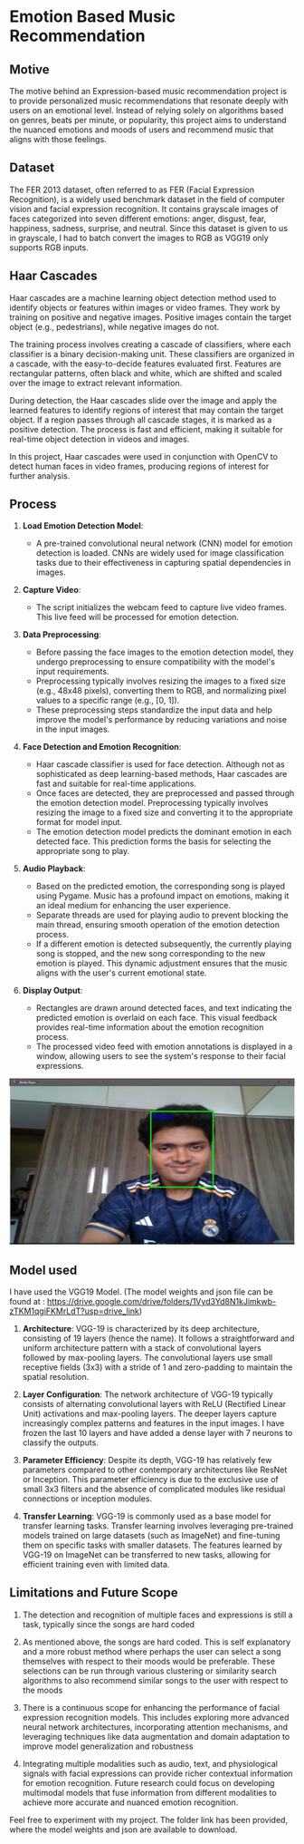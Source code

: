 
# Emotion Based Music Recommendation

## Motive

The motive behind an Expression-based music recommendation project is to provide personalized music recommendations that resonate deeply with users on an emotional level. Instead of relying solely on algorithms based on genres, beats per minute, or popularity, this project aims to understand the nuanced emotions and moods of users and recommend music that aligns with those feelings.

## Dataset

The FER 2013 dataset, often referred to as FER (Facial Expression Recognition), is a widely used benchmark dataset in the field of computer vision and facial expression recognition. It contains grayscale images of faces categorized into seven different emotions: anger, disgust, fear, happiness, sadness, surprise, and neutral. Since this dataset is given to us in grayscale, I had to batch convert the images to RGB as VGG19 only supports RGB inputs.

## Haar Cascades

Haar cascades are a machine learning object detection method used to identify objects or features within images or video frames. They work by training on positive and negative images. Positive images contain the target object (e.g., pedestrians), while negative images do not.

The training process involves creating a cascade of classifiers, where each classifier is a binary decision-making unit. These classifiers are organized in a cascade, with the easy-to-decide features evaluated first. Features are rectangular patterns, often black and white, which are shifted and scaled over the image to extract relevant information.

During detection, the Haar cascades slide over the image and apply the learned features to identify regions of interest that may contain the target object. If a region passes through all cascade stages, it is marked as a positive detection. The process is fast and efficient, making it suitable for real-time object detection in videos and images.

In this project, Haar cascades were used in conjunction with OpenCV to detect human faces in video frames, producing regions of interest for further analysis.

## Process

1. **Load Emotion Detection Model**:
   - A pre-trained convolutional neural network (CNN) model for emotion detection is loaded. CNNs are widely used for image classification tasks due to their effectiveness in capturing spatial dependencies in images.

2. **Capture Video**:
   - The script initializes the webcam feed to capture live video frames. This live feed will be processed for emotion detection.

3. **Data Preprocessing**:
   - Before passing the face images to the emotion detection model, they undergo preprocessing to ensure compatibility with the model's input requirements.
   - Preprocessing typically involves resizing the images to a fixed size (e.g., 48x48 pixels), converting them to RGB, and normalizing pixel values to a specific range (e.g., [0, 1]).
   - These preprocessing steps standardize the input data and help improve the model's performance by reducing variations and noise in the input images.

4. **Face Detection and Emotion Recognition**:
   - Haar cascade classifier is used for face detection. Although not as sophisticated as deep learning-based methods, Haar cascades are fast and suitable for real-time applications.
   - Once faces are detected, they are preprocessed and passed through the emotion detection model. Preprocessing typically involves resizing the image to a fixed size and converting it to the appropriate format for model input.
   - The emotion detection model predicts the dominant emotion in each detected face. This prediction forms the basis for selecting the appropriate song to play.

5. **Audio Playback**:
   - Based on the predicted emotion, the corresponding song is played using Pygame. Music has a profound impact on emotions, making it an ideal medium for enhancing the user experience.
   - Separate threads are used for playing audio to prevent blocking the main thread, ensuring smooth operation of the emotion detection process.
   - If a different emotion is detected subsequently, the currently playing song is stopped, and the new song corresponding to the new emotion is played. This dynamic adjustment ensures that the music aligns with the user's current emotional state.

6. **Display Output**:
   - Rectangles are drawn around detected faces, and text indicating the predicted emotion is overlaid on each face. This visual feedback provides real-time information about the emotion recognition process.
   - The processed video feed with emotion annotations is displayed in a window, allowing users to see the system's response to their facial expressions.

![Output Window](assets/happy.jpg)

## Model used

I have used the VGG19 Model. (The model weights and json file can be found at :
<https://drive.google.com/drive/folders/1Vyd3Yd8N1kJimkwb-zTKM1qgiFKMrLdT?usp=drive_link>)

1. **Architecture**: VGG-19 is characterized by its deep architecture, consisting of 19 layers (hence the name). It follows a straightforward and uniform architecture pattern with a stack of convolutional layers followed by max-pooling layers. The convolutional layers use small receptive fields (3x3) with a stride of 1 and zero-padding to maintain the spatial resolution.

2. **Layer Configuration**: The network architecture of VGG-19 typically consists of alternating convolutional layers with ReLU (Rectified Linear Unit) activations and max-pooling layers. The deeper layers capture increasingly complex patterns and features in the input images. I have frozen the last 10 layers and have added a dense layer with 7 neurons to classify the outputs.

3. **Parameter Efficiency**: Despite its depth, VGG-19 has relatively few parameters compared to other contemporary architectures like ResNet or Inception. This parameter efficiency is due to the exclusive use of small 3x3 filters and the absence of complicated modules like residual connections or inception modules.

4. **Transfer Learning**: VGG-19 is commonly used as a base model for transfer learning tasks. Transfer learning involves leveraging pre-trained models trained on large datasets (such as ImageNet) and fine-tuning them on specific tasks with smaller datasets. The features learned by VGG-19 on ImageNet can be transferred to new tasks, allowing for efficient training even with limited data.

## Limitations and Future Scope

1. The detection and recognition of multiple faces and expressions is still a task, typically since the songs are hard coded

2. As mentioned above, the songs are hard coded. This is self explanatory and a more robust method where perhaps the user can select a song themselves with respect to their moods would be preferable. These selections can be run through various clustering or similarity search algorithms to also recommend similar songs to the user with respect to the moods

3. There is a continuous scope for enhancing the performance of facial expression recognition models. This includes exploring more advanced neural network architectures, incorporating attention mechanisms, and leveraging techniques like data augmentation and domain adaptation to improve model generalization and robustness

4. Integrating multiple modalities such as audio, text, and physiological signals with facial expressions can provide richer contextual information for emotion recognition. Future research could focus on developing multimodal models that fuse information from different modalities to achieve more accurate and nuanced emotion recognition.

Feel free to experiment with my project. The folder link has been provided, where the model weights and json are available to download.
